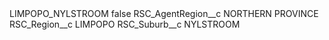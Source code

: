 <?xml version="1.0" encoding="UTF-8"?>
<CustomMetadata xmlns="http://soap.sforce.com/2006/04/metadata" xmlns:xsi="http://www.w3.org/2001/XMLSchema-instance" xmlns:xsd="http://www.w3.org/2001/XMLSchema">
    <label>LIMPOPO_NYLSTROOM</label>
    <protected>false</protected>
    <values>
        <field>RSC_AgentRegion__c</field>
        <value xsi:type="xsd:string">NORTHERN PROVINCE</value>
    </values>
    <values>
        <field>RSC_Region__c</field>
        <value xsi:type="xsd:string">LIMPOPO</value>
    </values>
    <values>
        <field>RSC_Suburb__c</field>
        <value xsi:type="xsd:string">NYLSTROOM</value>
    </values>
</CustomMetadata>
